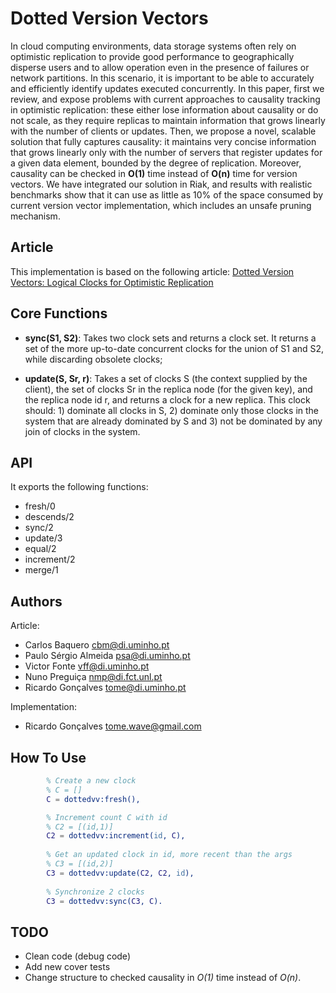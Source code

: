 Dotted Version Vectors
=======

In cloud computing environments, data storage systems often rely on optimistic
replication to provide good performance to geographically disperse users
and to allow operation even in the presence of failures or network partitions.
In this scenario, it is important to be able to accurately and efficiently identify
updates executed concurrently.
In this paper, first we review, and expose problems with current approaches
to causality tracking in optimistic replication: these either lose
information about causality or do not scale, as they require replicas to
maintain information that grows linearly with the number of clients or
updates.
Then, we propose a novel, scalable solution that fully captures causality:
it maintains very concise information that grows
linearly only with the number of servers that register updates for a given
data element, bounded by the degree of replication.
Moreover, causality can be checked in __O(1)__ time instead of __O(n)__ time
for version vectors.
We have integrated our solution in Riak, and results with realistic benchmarks
show that it can use as little as 10% of the space consumed by current version
vector implementation, which includes an unsafe pruning mechanism.

Article
-------

This implementation is based on the following article: 
	[Dotted Version Vectors: Logical Clocks for Optimistic Replication](http://gsd.di.uminho.pt/members/vff/dotted-version-vectors-2012.pdf)

Core Functions
--------------



*	__sync(S1, S2)__:
		Takes two clock sets and returns a clock set. It returns a set of
		the more up-to-date concurrent clocks for the union of S1 and
		S2, while discarding obsolete clocks;

*	__update(S, Sr, r)__:
	Takes a set of clocks S (the context supplied by the client), the
	set of clocks Sr in the replica node (for the given key), and the
	replica node id r, and returns a clock for a new replica. This
	clock should: 1) dominate all clocks in S, 2) dominate only those
	clocks in the system that are already dominated by S and
	3) not be dominated by any join of clocks in the system.



API
----

It exports the following functions:

*	fresh/0
*	descends/2
*	sync/2
*	update/3
*	equal/2
*	increment/2
*	merge/1

Authors
------

Article: 

*	Carlos Baquero <cbm@di.uminho.pt>
*	Paulo Sérgio Almeida <psa@di.uminho.pt>
*	Victor Fonte <vff@di.uminho.pt>
*	Nuno Preguiça <nmp@di.fct.unl.pt>
*	Ricardo Gonçalves <tome@di.uminho.pt>


Implementation: 

*	Ricardo Gonçalves <tome.wave@gmail.com>

How To Use
----------

```Erlang
		% Create a new clock	
		% C = []
        C = dottedvv:fresh(),

		% Increment count C with id
		% C2 = [(id,1)]
		C2 = dottedvv:increment(id, C),
		
		% Get an updated clock in id, more recent than the args
		% C3 = [(id,2)]
		C3 = dottedvv:update(C2, C2, id),
		
		% Synchronize 2 clocks
		C3 = dottedvv:sync(C3, C).
```

	
	
TODO
----

*	Clean code (debug code)
*	Add new cover tests
*	Change structure to checked causality in _O(1)_ time instead of _O(n)_.